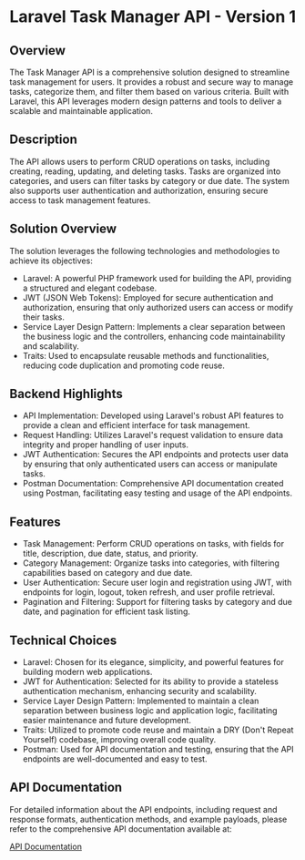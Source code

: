 # Laravel Task Manager API - Version 1

## Overview
The Task Manager API is a comprehensive solution designed to streamline task management for users. It provides a robust and secure way to manage tasks, categorize them, and filter them based on various criteria. Built with Laravel, this API leverages modern design patterns and tools to deliver a scalable and maintainable application.

## Description
The API allows users to perform CRUD operations on tasks, including creating, reading, updating, and deleting tasks. Tasks are organized into categories, and users can filter tasks by category or due date. The system also supports user authentication and authorization, ensuring secure access to task management features.

## Solution Overview
The solution leverages the following technologies and methodologies to achieve its objectives:
- Laravel: A powerful PHP framework used for building the API, providing a structured and elegant codebase.
- JWT (JSON Web Tokens): Employed for secure authentication and authorization, ensuring that only authorized users can access or modify their tasks.
- Service Layer Design Pattern: Implements a clear separation between the business logic and the controllers, enhancing code maintainability and scalability.
- Traits: Used to encapsulate reusable methods and functionalities, reducing code duplication and promoting code reuse.
  
## Backend Highlights
- API Implementation: Developed using Laravel's robust API features to provide a clean and efficient interface for task management.
- Request Handling: Utilizes Laravel's request validation to ensure data integrity and proper handling of user inputs.
- JWT Authentication: Secures the API endpoints and protects user data by ensuring that only authenticated users can access or manipulate tasks.
- Postman Documentation: Comprehensive API documentation created using Postman, facilitating easy testing and usage of the API endpoints.
  
## Features
- Task Management: Perform CRUD operations on tasks, with fields for title, description, due date, status, and priority.
- Category Management: Organize tasks into categories, with filtering capabilities based on category and due date.
- User Authentication: Secure user login and registration using JWT, with endpoints for login, logout, token refresh, and user profile retrieval.
- Pagination and Filtering: Support for filtering tasks by category and due date, and pagination for efficient task listing.
  
## Technical Choices
- Laravel: Chosen for its elegance, simplicity, and powerful features for building modern web applications.
- JWT for Authentication: Selected for its ability to provide a stateless authentication mechanism, enhancing security and scalability.
- Service Layer Design Pattern: Implemented to maintain a clean separation between business logic and application logic, facilitating easier maintenance and future development.
- Traits: Utilized to promote code reuse and maintain a DRY (Don't Repeat Yourself) codebase, improving overall code quality.
- Postman: Used for API documentation and testing, ensuring that the API endpoints are well-documented and easy to test.
## API Documentation

For detailed information about the API endpoints, including request and response formats, authentication methods, and example payloads, please refer to the comprehensive API documentation available at:

[API Documentation](https://documenter.getpostman.com/view/25951230/2sAXjRUp3r)
  
